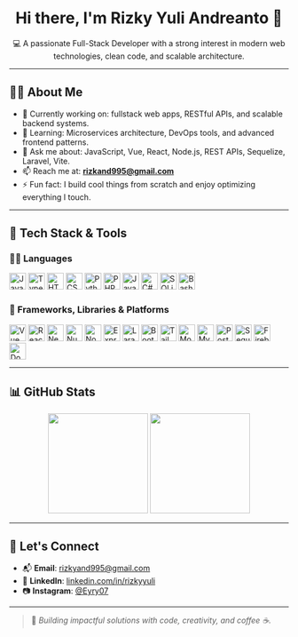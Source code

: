 <h1 align="center">Hi there, I'm Rizky Yuli Andreanto 👋</h1>
<p align="center">💻 A passionate Full-Stack Developer with a strong interest in modern web technologies, clean code, and scalable architecture.</p>

---

## 🧑‍💼 About Me
- 🔭 Currently working on: fullstack web apps, RESTful APIs, and scalable backend systems.
- 🌱 Learning: Microservices architecture, DevOps tools, and advanced frontend patterns.
- 💬 Ask me about: JavaScript, Vue, React, Node.js, REST APIs, Sequelize, Laravel, Vite.
- 📫 Reach me at: **rizkand995@gmail.com**
- ⚡ Fun fact: I build cool things from scratch and enjoy optimizing everything I touch.

---

## 🧰 Tech Stack & Tools

### 👨‍💻 Languages
<p align="left">
  <img src="https://cdn.jsdelivr.net/gh/devicons/devicon/icons/javascript/javascript-original.svg" width="30" alt="JavaScript"/>
  <img src="https://cdn.jsdelivr.net/gh/devicons/devicon/icons/typescript/typescript-original.svg" width="30" alt="TypeScript"/>
  <img src="https://cdn.jsdelivr.net/gh/devicons/devicon/icons/html5/html5-original.svg" width="30" alt="HTML"/>
  <img src="https://cdn.jsdelivr.net/gh/devicons/devicon/icons/css3/css3-original.svg" width="30" alt="CSS"/>
  <img src="https://cdn.jsdelivr.net/gh/devicons/devicon/icons/python/python-original.svg" width="30" alt="Python"/>
  <img src="https://cdn.jsdelivr.net/gh/devicons/devicon/icons/php/php-original.svg" width="30" alt="PHP"/>
  <img src="https://cdn.jsdelivr.net/gh/devicons/devicon/icons/java/java-original.svg" width="30" alt="Java"/>
  <img src="https://cdn.jsdelivr.net/gh/devicons/devicon/icons/csharp/csharp-original.svg" width="30" alt="C#"/>
  <img src="https://cdn.jsdelivr.net/gh/devicons/devicon/icons/sqlite/sqlite-original.svg" width="30" alt="SQLite"/>
  <img src="https://cdn.jsdelivr.net/gh/devicons/devicon/icons/bash/bash-original.svg" width="30" alt="Bash"/>
</p>

### 🧩 Frameworks, Libraries & Platforms
<p align="left">
  <img src="https://cdn.jsdelivr.net/gh/devicons/devicon/icons/vuejs/vuejs-original.svg" width="30" alt="Vue"/>
  <img src="https://cdn.jsdelivr.net/gh/devicons/devicon/icons/react/react-original.svg" width="30" alt="React"/>
  <img src="https://cdn.jsdelivr.net/gh/devicons/devicon/icons/nextjs/nextjs-original.svg" width="30" alt="Next.js"/>
  <img src="https://cdn.jsdelivr.net/gh/devicons/devicon/icons/nuxtjs/nuxtjs-original.svg" width="30" alt="Nuxt.js"/>
  <img src="https://cdn.jsdelivr.net/gh/devicons/devicon/icons/nodejs/nodejs-original.svg" width="30" alt="Node.js"/>
  <img src="https://cdn.jsdelivr.net/gh/devicons/devicon/icons/express/express-original.svg" width="30" alt="Express.js"/>
  <img src="https://cdn.jsdelivr.net/gh/devicons/devicon/icons/laravel/laravel-plain.svg" width="30" alt="Laravel"/>
  <img src="https://cdn.jsdelivr.net/gh/devicons/devicon/icons/bootstrap/bootstrap-original.svg" width="30" alt="Bootstrap"/>
  <img src="https://cdn.jsdelivr.net/gh/devicons/devicon/icons/tailwindcss/tailwindcss-plain.svg" width="30" alt="TailwindCSS"/>
  <img src="https://cdn.jsdelivr.net/gh/devicons/devicon/icons/mongodb/mongodb-original.svg" width="30" alt="MongoDB"/>
  <img src="https://cdn.jsdelivr.net/gh/devicons/devicon/icons/mysql/mysql-original.svg" width="30" alt="MySQL"/>
  <img src="https://cdn.jsdelivr.net/gh/devicons/devicon/icons/postgresql/postgresql-original.svg" width="30" alt="PostgreSQL"/>
  <img src="https://cdn.jsdelivr.net/gh/devicons/devicon/icons/sequelize/sequelize-original.svg" width="30" alt="Sequelize"/>
  <img src="https://cdn.jsdelivr.net/gh/devicons/devicon/icons/firebase/firebase-plain.svg" width="30" alt="Firebase"/>
  <img src="https://cdn.jsdelivr.net/gh/devicons/devicon/icons/docker/docker-original.svg" width="30" alt="Docker"/>
</p>

---

## 📊 GitHub Stats
<p align="center">
  <img src="https://github-readme-stats.vercel.app/api?username=RizkyYuliAndreanto&show_icons=true&theme=algolia&count_private=true" height="180"/>
  <img src="https://github-readme-stats.vercel.app/api/top-langs/?username=RizkyYuliAndreanto&layout=compact&theme=algolia" height="180"/>
</p>

---

## 🔗 Let's Connect

- 📬 **Email**: rizkyand995@gmail.com  
- 💼 **LinkedIn**: [linkedin.com/in/rizkyyuli](https://linkedin.com/in/rizkyyuliandreanto) 
- 📷 **Instagram**: [@Eyry07](https://instagram.com/eryry07) 

---

> 🚀 *Building impactful solutions with code, creativity, and coffee ☕.*



